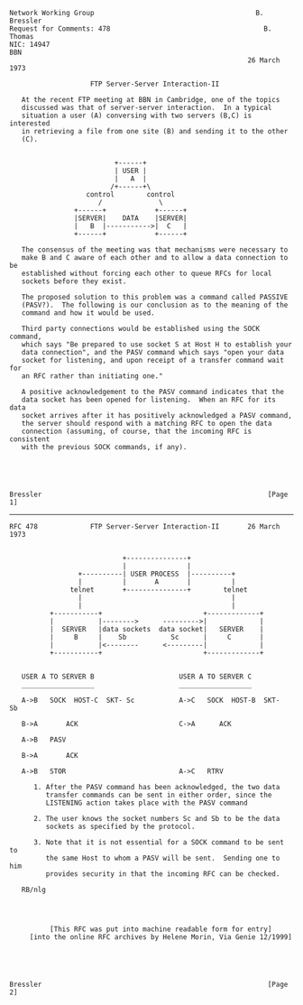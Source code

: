     Network Working Group                                        B. Bressler
    Request for Comments: 478                                      B. Thomas
    NIC: 14947                                                           BBN
                                                               26 March 1973

                        FTP Server-Server Interaction-II

       At the recent FTP meeting at BBN in Cambridge, one of the topics
       discussed was that of server-server interaction.  In a typical
       situation a user (A) conversing with two servers (B,C) is interested
       in retrieving a file from one site (B) and sending it to the other
       (C).


                              +------+
                              | USER |
                              |   A  |
                             /+------+\
                       control        control
                          /              \
                    +------+            +------+
                    |SERVER|    DATA    |SERVER|
                    |   B  |----------->|  C   |
                    +------+            +------+

       The consensus of the meeting was that mechanisms were necessary to
       make B and C aware of each other and to allow a data connection to be
       established without forcing each other to queue RFCs for local
       sockets before they exist.

       The proposed solution to this problem was a command called PASSIVE
       (PASV?).  The following is our conclusion as to the meaning of the
       command and how it would be used.

       Third party connections would be established using the SOCK command,
       which says "Be prepared to use socket S at Host H to establish your
       data connection", and the PASV command which says "open your data
       socket for listening, and upon receipt of a transfer command wait for
       an RFC rather than initiating one."

       A positive acknowledgement to the PASV command indicates that the
       data socket has been opened for listening.  When an RFC for its data
       socket arrives after it has positively acknowledged a PASV command,
       the server should respond with a matching RFC to open the data
       connection (assuming, of course, that the incoming RFC is consistent
       with the previous SOCK commands, if any).





    Bressler                                                        [Page 1]

------------------------------------------------------------------------

``` newpage
RFC 478             FTP Server-Server Interaction-II       26 March 1973


                            +---------------+
                            |               |
                 +----------| USER PROCESS  |----------+
                 |          |       A       |          |
               telnet       +---------------+        telnet
                 |                                     |
                 |                                     |
          +-----------+                         +-------------+
          |           |-------->      --------->|             |
          |  SERVER   |data sockets  data socket|   SERVER    |
          |     B     |    Sb           Sc      |     C       |
          |           |<--------      <---------|             |
          +-----------+                         +-------------+


   USER A TO SERVER B                     USER A TO SERVER C
   __________________                     __________________

   A->B   SOCK  HOST-C  SKT- Sc           A->C   SOCK  HOST-B  SKT-  Sb

   B->A       ACK                         C->A      ACK

   A->B   PASV

   B->A       ACK

   A->B   STOR                            A->C   RTRV

      1. After the PASV command has been acknowledged, the two data
         transfer commands can be sent in either order, since the
         LISTENING action takes place with the PASV command

      2. The user knows the socket numbers Sc and Sb to be the data
         sockets as specified by the protocol.

      3. Note that it is not essential for a SOCK command to be sent to
         the same Host to whom a PASV will be sent.  Sending one to him
         provides security in that the incoming RFC can be checked.

   RB/nlg




          [This RFC was put into machine readable form for entry]
     [into the online RFC archives by Helene Morin, Via Genie 12/1999]





Bressler                                                        [Page 2]
```
